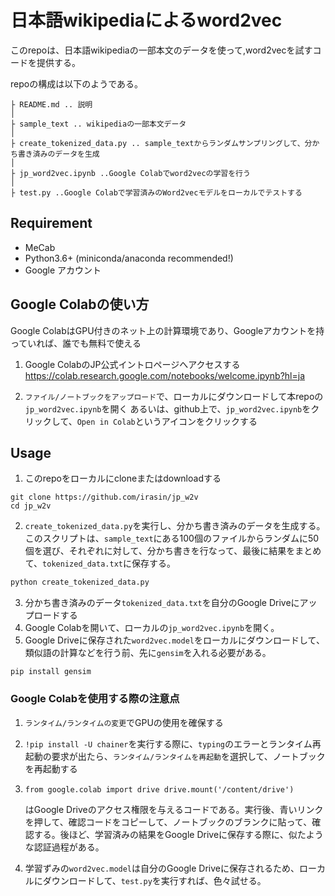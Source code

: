 # 日本語wikipediaによるword2vec

このrepoは、日本語wikipediaの一部本文のデータを使って,word2vecを試すコードを提供する。

repoの構成は以下のようである。

```
├ README.md .. 説明
│
├ sample_text .. wikipediaの一部本文データ
│
├ create_tokenized_data.py .. sample_textからランダムサンプリングして、分かち書き済みのデータを生成
│
├ jp_word2vec.ipynb ..Google Colabでword2vecの学習を行う
│
├ test.py ..Google Colabで学習済みのWord2vecモデルをローカルでテストする

```

## Requirement

- MeCab
- Python3.6+ (miniconda/anaconda recommended!)
- Google アカウント


## Google Colabの使い方
Google ColabはGPU付きのネット上の計算環境であり、Googleアカウントを持っていれば、誰でも無料で使える

1. Google ColabのJP公式イントロページへアクセスする
https://colab.research.google.com/notebooks/welcome.ipynb?hl=ja

2. `ファイル/ノートブックをアップロード`で、ローカルにダウンロードして本repoの`jp_word2vec.ipynb`を開く
あるいは、github上で、`jp_word2vec.ipynb`をクリックして、`Open in Colab`というアイコンをクリックする

## Usage

1. このrepoをローカルにcloneまたはdownloadする

```
git clone https://github.com/irasin/jp_w2v
cd jp_w2v
```

2. `create_tokenized_data.py`を実行し、分かち書き済みのデータを生成する。このスクリプトは、`sample_text`にある100個のファイルからランダムに50個を選び、それぞれに対して、分かち書きを行なって、最後に結果をまとめて、`tokenized_data.txt`に保存する。

```bash
python create_tokenized_data.py
```

3. 分かち書き済みのデータ`tokenized_data.txt`を自分のGoogle Driveにアップロードする
4. Google Colabを開いて、ローカルの`jp_word2vec.ipynb`を開く。
5. Google Driveに保存された`word2vec.model`をローカルにダウンロードして、類似語の計算などを行う前、先に`gensim`を入れる必要がある。

```
pip install gensim
```
### Google Colabを使用する際の注意点

1. `ランタイム/ランタイムの変更`でGPUの使用を確保する

2. `!pip install -U chainer`を実行する際に、`typing`のエラーとランタイム再起動の要求が出たら、`ランタイム/ランタイムを再起動`を選択して、ノートブックを再起動する

3. `from google.colab import drive
   drive.mount('/content/drive')`

    はGoogle Driveのアクセス権限を与えるコードである。実行後、青いリンクを押して、確認コードをコピーして、ノートブックのブランクに貼って、確認する。後ほど、学習済みの結果をGoogle Driveに保存する際に、似たような認証過程がある。

4. 学習ずみの`word2vec.model`は自分のGoogle Driveに保存されるため、ローカルにダウンロードして、`test.py`を実行すれば、色々試せる。
